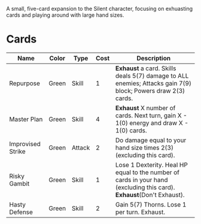 A small, five-card expansion to the Silent character, focusing on exhuasting cards and playing around with large hand sizes.


# Cards
Name | Color | Type | Cost | Description 
--- | --- | --- | --- | --- 
Repurpose | Green | Skill | 1 | **Exhaust** a card. Skills deals 5(7) damage to ALL enemies; Attacks gain 7(9) block;  Powers draw 2(3) cards. |
Master Plan | Green | Skill | 4 | **Exhaust** X number of cards. Next turn, gain X - 1(0) energy and draw X - 1(0) cards.
Improvised Strike | Green | Attack | 2 | Do damage equal to your hand size times 2(3) (excluding this card).
Risky Gambit | Green | Skill | 1 | Lose 1 Dexterity. Heal HP equal to the number of cards in your hand (excluding this card).  **Exhaust**(Don't Exhaust).
Hasty Defense | Green | Skill | 2 | Gain 5(7) Thorns. Lose 1 per turn. Exhaust.
